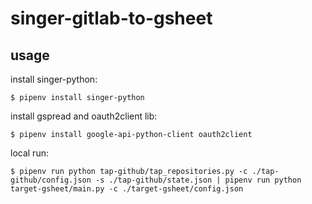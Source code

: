 # singer-gitlab-to-gsheet

## usage

install singer-python:

`$ pipenv install singer-python`


install gspread and oauth2client lib:

`$ pipenv install google-api-python-client oauth2client`


local run:

`$ pipenv run python tap-github/tap_repositories.py -c ./tap-github/config.json -s ./tap-github/state.json | pipenv run python target-gsheet/main.py -c ./target-gsheet/config.json`
